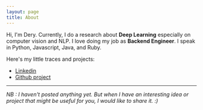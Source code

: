```yaml
---
layout: page
title: About
---
```


<p class="message">
  Hi, I'm Dery. Currently, I do a research about <b>Deep Learning</b> especially on computer vision and NLP. I love doing my job as <b>Backend Engineer</b>. I speak in Python, Javascript, Java, and Ruby.
</p>

Here's my little traces and projects:

* [Linkedin](https://www.linkedin.com/in/deryrahman/)
* [Github project](https://github.com/deryrahman)

---

*NB : I haven't posted anything yet. But when I have an interesting idea or project that might be useful for you, I would like to share it. :)*